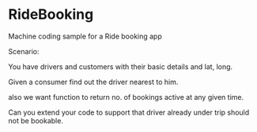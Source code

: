 # RideBooking
Machine coding sample for a Ride booking app

Scenario:

You have drivers and customers with their basic details and lat, long.

Given a consumer find out the driver nearest to him.

also we want function to return no. of bookings active at any given time.

Can you extend your code to support that driver already under trip should not be bookable.
